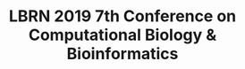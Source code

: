 ---
layout: post
title: LBRN 2019 7th Conference on Computational Biology & Bioinformatics
categories: events
eventDate: April 5-6, 2019
startTime: 1:00pm
endTime: 5:00pm
description: The 6th Annual Louisiana Conference on Computational Biology and Bioinformatics will be held on April 5 - 6, 2019 at the LSU Digital Media Center. The conference is co-sponsored by the Louisiana Biomedical Research Network (LBRN), the LSU-Tulane Center for Experimental Infectious Disease Research (CEIDR), LSU Center for Computation and Technology (CCT) and the LSU Office of Research and Economic Development (ORED). The conference aims to expose Louisiana to the cutting edge of Computational Biology, Bioinformatics Research and Applications while also providing a platform for exchange of information and technical knowledge among Louisiana-based scientists involved in different aspects of computational biology & bioinformatics. April 5 - 6, 2019, Save the Dates!
---